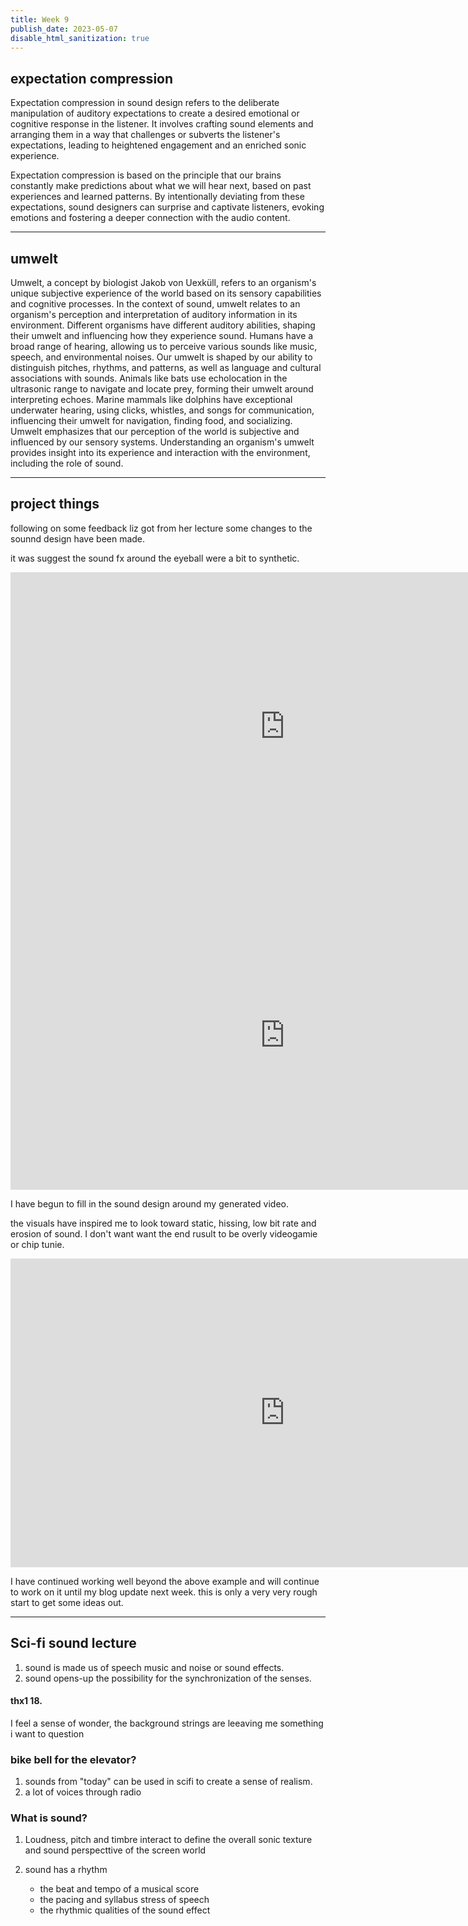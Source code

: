 ```yaml
---
title: Week 9
publish_date: 2023-05-07
disable_html_sanitization: true
---
```


## expectation compression 

Expectation compression in sound design refers to the deliberate manipulation of auditory expectations to create a desired emotional or cognitive response in the listener. It involves crafting sound elements and arranging them in a way that challenges or subverts the listener's expectations, leading to heightened engagement and an enriched sonic experience.

Expectation compression is based on the principle that our brains constantly make predictions about what we will hear next, based on past experiences and learned patterns. By intentionally deviating from these expectations, sound designers can surprise and captivate listeners, evoking emotions and fostering a deeper connection with the audio content.

---

## umwelt


Umwelt, a concept by biologist Jakob von Uexküll, refers to an organism's unique subjective experience of the world based on its sensory capabilities and cognitive processes. In the context of sound, umwelt relates to an organism's perception and interpretation of auditory information in its environment. Different organisms have different auditory abilities, shaping their umwelt and influencing how they experience sound. Humans have a broad range of hearing, allowing us to perceive various sounds like music, speech, and environmental noises. Our umwelt is shaped by our ability to distinguish pitches, rhythms, and patterns, as well as language and cultural associations with sounds. Animals like bats use echolocation in the ultrasonic range to navigate and locate prey, forming their umwelt around interpreting echoes. Marine mammals like dolphins have exceptional underwater hearing, using clicks, whistles, and songs for communication, influencing their umwelt for navigation, finding food, and socializing. Umwelt emphasizes that our perception of the world is subjective and influenced by our sensory systems. Understanding an organism's umwelt provides insight into its experience and interaction with the environment, including the role of sound.




---

## project things

following on some feedback liz got from her lecture some changes to the sounnd design have been made. 

it was suggest the sound fx around the eyeball were a bit to synthetic. 

<iframe width="878" height="494" src="https://www.youtube.com/embed/faBM6MhkAqY" title="LIZ ANIMATION SOUNDDRAFT 10" frameborder="0" allow="accelerometer; autoplay; clipboard-write; encrypted-media; gyroscope; picture-in-picture; web-share" allowfullscreen></iframe>

<iframe width="878" height="494" src="https://www.youtube.com/embed/OklQTK979ZM" title="liz animation draft 9" frameborder="0" allow="accelerometer; autoplay; clipboard-write; encrypted-media; gyroscope; picture-in-picture; web-share" allowfullscreen></iframe>

I have begun to fill in the sound design around my generated video.

the visuals have inspired me to look toward static, hissing, low bit rate and erosion of sound. I don't want want the end rusult to be overly videogamie or chip tunie.



<iframe width="878" height="494" src="https://www.youtube.com/embed/1c-MHRbcJ7o" title="flicker" frameborder="0" allow="accelerometer; autoplay; clipboard-write; encrypted-media; gyroscope; picture-in-picture; web-share" allowfullscreen></iframe>

I have continued working well beyond the above example and will continue to work on it until my blog update next week. this is only a very very rough start to get some ideas out. 




---

## Sci-fi sound lecture


1. sound is made us of speech music and noise or sound effects.
2. sound opens-up the possibility for the synchronization of the senses.

 #### thx1 18.

 I feel a sense of wonder, the background strings are leeaving me something i want to question 


 ### bike bell for the elevator? 
    
1. sounds from "today" can be used in scifi to create a sense of realism. 
2. a lot of voices through radio




### What is sound?


1. Loudness, pitch and timbre interact to define the overall sonic texture and sound perspecttive of the screen world
2. sound has a rhythm 

    - the beat and tempo of a musical score
    - the pacing and syllabus stress of speech
    - the rhythmic qualities of the sound effect


